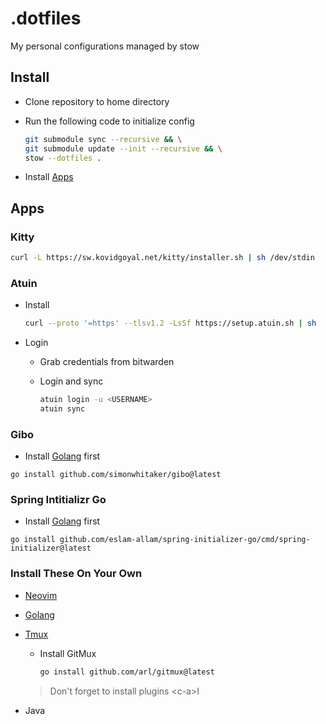 # .dotfiles

My personal configurations managed by stow

## Install

- Clone repository to home directory
- Run the following code to initialize config

  ```bash
  git submodule sync --recursive && \
  git submodule update --init --recursive && \
  stow --dotfiles .
  ```

- Install [Apps](#apps)

## Apps

### Kitty

```bash
curl -L https://sw.kovidgoyal.net/kitty/installer.sh | sh /dev/stdin
```

### Atuin

- Install

  ```bash
  curl --proto '=https' --tlsv1.2 -LsSf https://setup.atuin.sh | sh
  ```

- Login

  - Grab credentials from bitwarden
  - Login and sync

    ```bash
    atuin login -u <USERNAME>
    atuin sync
    ```

### Gibo

- Install [Golang](#install-these-on-your-own) first

```base
go install github.com/simonwhitaker/gibo@latest
```

### Spring Intitializr Go

- Install [Golang](#install-these-on-your-own) first

```base
go install github.com/eslam-allam/spring-initializer-go/cmd/spring-initializer@latest
```

### Install These On Your Own

- [Neovim](https://github.com/neovim/neovim)
- [Golang](https://go.dev/)
- [Tmux](https://github.com/tmux/tmux)

  - Install GitMux

    ```bash
    go install github.com/arl/gitmux@latest
    ```

  > Don't forget to install plugins \<c-a>I

- Java

